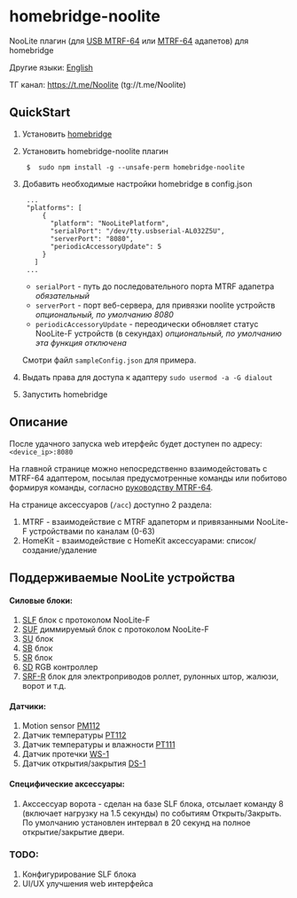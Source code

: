 # homebridge-noolite

NooLite плагин (для [USB MTRF-64](https://www.noo.com.by/mtrf-64-usb.html) или [МТRF-64](https://www.noo.com.by/mtrf-64.html) адапетов) для homebridge

Другие языки: [English](https://github.com/AlekseevAV/homebridge-noolite/blob/master/README.md)

ТГ канал: https://t.me/Noolite (tg://t.me/Noolite)

## QuickStart

1. Установить [homebridge](https://github.com/nfarina/homebridge)
2. Установить homebridge-noolite плагин

        $  sudo npm install -g --unsafe-perm homebridge-noolite

3. Добавить необходимые настройки homebridge в config.json

        ...
        "platforms": [
            {
              "platform": "NooLitePlatform",
              "serialPort": "/dev/tty.usbserial-AL032Z5U",
              "serverPort": "8080",
              "periodicAccessoryUpdate": 5
            }
          ]
        ...

    * `serialPort` - путь до последовательного порта MTRF адапетра _обязательный_
    * `serverPort` - порт веб-сервера, для привязки noolite устройств _опциональный, по умолчанию 8080_
    * `periodicAccessoryUpdate` - переодически обновляет статус NooLite-F устройств (в секундах) _опциональный, по умолчанию эта функция отключена_

    Смотри файл `sampleConfig.json` для примера.

4. Выдать права для доступа к адаптеру
`sudo usermod -a -G dialout `

5. Запустить homebridge

## Описание

После удачного запуска web итерфейс будет доступен по адресу: `<device_ip>:8080`

На главной странице можно непосредственно взаимодейстовать с MTRF-64 адаптером, посылая предусмотренные команды или
побитово формируя команды, согласно [руководству MTRF-64](https://www.noo.com.by/assets/files/PDF/MTRF-64-USB.pdf).

На странице аксессуаров (`/acc`) доступно 2 раздела:

1. MTRF - взаимодействие с MTRF адапеторм и привязанными NooLite-F устройствами по каналам (0-63)
2. HomeKit - взаимодействие с HomeKit аксессуарами: список/создание/удаление

## Поддерживаемые NooLite устройства

#### Силовые блоки:
1. [SLF](https://www.noo.com.by/slf-1-300.html) блок с протоколом NooLite-F
2. [SUF](https://www.noo.com.by/silovoj-blok-suf-1-300.html) диммируемый блок с протоколом NooLite-F
3. [SU](https://www.noo.com.by/su111-200.html) блок
4. [SB](https://www.noo.com.by/silovoj-blok-sb111-150.html) блок
5. [SR](https://www.noo.com.by/silovoj-blok-sr211-2k0.html) блок
6. [SD](https://www.noo.com.by/silovoj-blok-SD111-180.html) RGB контроллер
7. [SRF-R](https://www.noo.com.by/silovoj-blok-srf-1-1000-r.html) блок для электроприводов роллет, рулонных штор, жалюзи, ворот и т.д.

#### Датчики:
1. Motion sensor [PM112](https://www.noo.com.by/pm112-sensor.html)
2. Датчик температуры [PT112](https://www.noo.com.by/pt112.html)
3. Датчик температуры и влажности [PT111](https://www.noo.com.by/pt111.html)
4. Датчик протечки [WS-1](https://www.noo.com.by/datchik-protechki-ws-1.html)
5. Датчик открытия/закрытия [DS-1](https://www.noo.com.by/datchik-otkryitiyazakryitiya-ds-1.html)

#### Специфические аксессуары:
1. Акссессуар ворота - сделан на базе SLF блока, отсылает команду 8 (включает нагрузку на 1.5 секунды) по событиям Открыть/Закрыть.
   По умолчанию установлен интервал в 20 секунд на полное открытие/закрытие двери.

### TODO:
1. Конфигурирование SLF блока
2. UI/UX улучшения web интерфейса
